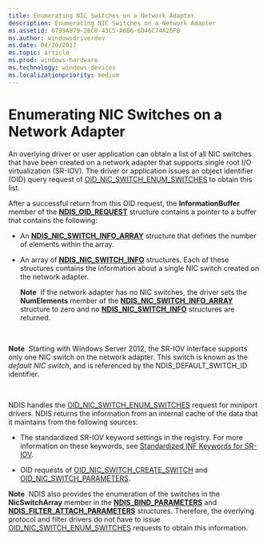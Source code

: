 ```yaml
---
title: Enumerating NIC Switches on a Network Adapter
description: Enumerating NIC Switches on a Network Adapter
ms.assetid: 0799A879-2BC0-43C5-A6B6-6D46C74A26FB
ms.author: windowsdriverdev
ms.date: 04/20/2017
ms.topic: article
ms.prod: windows-hardware
ms.technology: windows-devices
ms.localizationpriority: medium
---
```


# Enumerating NIC Switches on a Network Adapter


An overlying driver or user application can obtain a list of all NIC switches that have been created on a network adapter that supports single root I/O virtualization (SR-IOV). The driver or application issues an object identifier (OID) query request of [OID\_NIC\_SWITCH\_ENUM\_SWITCHES](https://msdn.microsoft.com/library/windows/hardware/hh451819) to obtain this list.

After a successful return from this OID request, the **InformationBuffer** member of the [**NDIS\_OID\_REQUEST**](https://msdn.microsoft.com/library/windows/hardware/ff566710) structure contains a pointer to a buffer that contains the following:

-   An [**NDIS\_NIC\_SWITCH\_INFO\_ARRAY**](https://msdn.microsoft.com/library/windows/hardware/hh451577) structure that defines the number of elements within the array.

-   An array of [**NDIS\_NIC\_SWITCH\_INFO**](https://msdn.microsoft.com/library/windows/hardware/hh451582) structures. Each of these structures contains the information about a single NIC switch created on the network adapter.

    **Note**  If the network adapter has no NIC switches, the driver sets the **NumElements** member of the [**NDIS\_NIC\_SWITCH\_INFO\_ARRAY**](https://msdn.microsoft.com/library/windows/hardware/hh451577) structure to zero and no [**NDIS\_NIC\_SWITCH\_INFO**](https://msdn.microsoft.com/library/windows/hardware/hh451582) structures are returned.

     

**Note**  Starting with Windows Server 2012, the SR-IOV interface supports only one NIC switch on the network adapter. This switch is known as the *default NIC switch*, and is referenced by the NDIS\_DEFAULT\_SWITCH\_ID identifier.

 

NDIS handles the [OID\_NIC\_SWITCH\_ENUM\_SWITCHES](https://msdn.microsoft.com/library/windows/hardware/hh451819) request for miniport drivers. NDIS returns the information from an internal cache of the data that it maintains from the following sources:

-   The standardized SR-IOV keyword settings in the registry. For more information on these keywords, see [Standardized INF Keywords for SR-IOV](standardized-inf-keywords-for-sr-iov.md).

-   OID requests of [OID\_NIC\_SWITCH\_CREATE\_SWITCH](https://msdn.microsoft.com/library/windows/hardware/hh451815) and [OID\_NIC\_SWITCH\_PARAMETERS](https://msdn.microsoft.com/library/windows/hardware/hh451823).

**Note**  NDIS also provides the enumeration of the switches in the **NicSwitchArray** member in the [**NDIS\_BIND\_PARAMETERS**](https://msdn.microsoft.com/library/windows/hardware/ff564832) and [**NDIS\_FILTER\_ATTACH\_PARAMETERS**](https://msdn.microsoft.com/library/windows/hardware/ff565481) structures. Therefore, the overlying protocol and filter drivers do not have to issue [OID\_NIC\_SWITCH\_ENUM\_SWITCHES](https://msdn.microsoft.com/library/windows/hardware/hh451819) requests to obtain this information.

 

 

 





